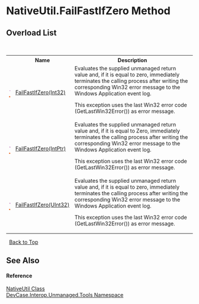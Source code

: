 # NativeUtil.FailFastIfZero Method 
 


## Overload List
&nbsp;<table><tr><th></th><th>Name</th><th>Description</th></tr><tr><td>![Public method](media/pubmethod.gif "Public method")![Static member](media/static.gif "Static member")</td><td><a href="M_DevCase_Interop_Unmanaged_Tools_NativeUtil_FailFastIfZero">FailFastIfZero(Int32)</a></td><td>
Evaluates the supplied unmanaged return value and, if it is equal to zero, immediately terminates the calling process after writing the corresponding Win32 error message to the Windows Application event log. 

 This exception uses the last Win32 error code (GetLastWin32Error()) as error message.</td></tr><tr><td>![Public method](media/pubmethod.gif "Public method")![Static member](media/static.gif "Static member")</td><td><a href="M_DevCase_Interop_Unmanaged_Tools_NativeUtil_FailFastIfZero_1">FailFastIfZero(IntPtr)</a></td><td>
Evaluates the supplied unmanaged return value and, if it is equal to Zero, immediately terminates the calling process after writing the corresponding Win32 error message to the Windows Application event log. 

 This exception uses the last Win32 error code (GetLastWin32Error()) as error message.</td></tr><tr><td>![Public method](media/pubmethod.gif "Public method")![Static member](media/static.gif "Static member")</td><td><a href="M_DevCase_Interop_Unmanaged_Tools_NativeUtil_FailFastIfZero_2">FailFastIfZero(UInt32)</a></td><td>
Evaluates the supplied unmanaged return value and, if it is equal to zero, immediately terminates the calling process after writing the corresponding Win32 error message to the Windows Application event log. 

 This exception uses the last Win32 error code (GetLastWin32Error()) as error message.</td></tr></table>&nbsp;
<a href="#nativeutil.failfastifzero-method">Back to Top</a>

## See Also


#### Reference
<a href="T_DevCase_Interop_Unmanaged_Tools_NativeUtil">NativeUtil Class</a><br /><a href="N_DevCase_Interop_Unmanaged_Tools">DevCase.Interop.Unmanaged.Tools Namespace</a><br />